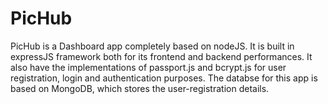 # PicHub
PicHub is a Dashboard app completely based on nodeJS. It is built in expressJS framework both for its frontend and backend performances. It also have the implementations of passport.js and bcrypt.js for user registration, login and authentication purposes. The databse for this app is based on MongoDB, which stores the user-registration details.
